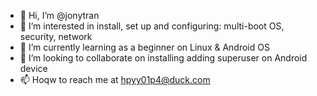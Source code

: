 - 👋 Hi, I’m @jonytran
- 👀 I’m interested in install, set up and configuring: multi-boot OS, security, network 
- 🌱 I’m currently learning as a beginner on Linux & Android OS
- 💞️ I’m looking to collaborate on installing adding superuser on Android device
- 📫 Hoqw to reach me at hpyy01p4@duck.com

<!---
jonytran/jonytran is a ✨ special ✨ repository because its `README.md` (this file) appears on your GitHub profile.
You can click the Preview link to take a look at your changes.
--->
